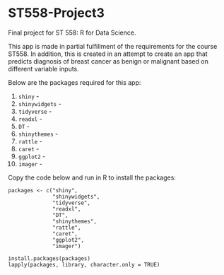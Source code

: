 # ST558-Project3
Final project for ST 558: R for Data Science.

This app is made in partial fulfillment of the requirements for the course ST558. 
In addition, this is created in an attempt to create an app that predicts diagnosis 
of breast cancer as benign or malignant based on different variable inputs.

Below are the packages required for this app:

1. `shiny` - 
2. `shinywidgets` - 
3. `tidyverse` -
4. `readxl` -
5. `DT` - 
6. `shinythemes` -
7. `rattle` -
8. `caret` -
9. `ggplot2` - 
10. `imager` -

Copy the code below and run in R to install the packages:

```{r}
packages <- c("shiny", 
              "shinywidgets", 
              "tidyverse", 
              "readxl",
              "DT", 
              "shinythemes", 
              "rattle", 
              "caret", 
              "ggplot2", 
              "imager")

install.packages(packages)
lapply(packages, library, character.only = TRUE)
```

